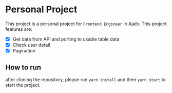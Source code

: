 # Personal Project

This project is a personal project for `Frontend Engineer` in Ajaib. This project features are:

- [x] Get data from API and porting to usable table data
- [x] Check user detail
- [x] Pagination

## How to run

after cloning the repository, please run `yarn install` and then `yarn start` to start the project.
